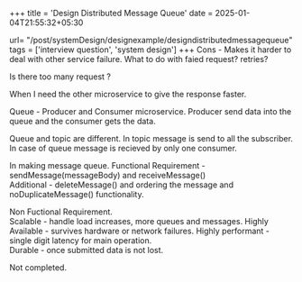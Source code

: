 +++
title = 'Design Distributed Message Queue'
date = 2025-01-04T21:55:32+05:30

url= "/post/systemDesign/designexample/designdistributedmessagequeue"
tags = ['interview question', 'system design']
+++
Cons - Makes it harder to deal with other service failure. What to do with faied request? retries?

Is there too many request ?

When I need the other microservice to give the response faster.

Queue - Producer and Consumer microservice.
Producer send data into the queue and the consumer gets the data.

Queue and topic are different.
In topic message is send to all the subscriber.
In case of queue message is recieved by only one consumer.

In making message queue.
Functional Requirement - sendMessage(messageBody) and receiveMessage()  
Additional - deleteMessage() and ordering the message and noDuplicateMessage() functionality.

Non Fuctional Requirement.  
Scalable - handle load increases, more queues and messages.
Highly Available - survives hardware or network failures.
Highly performant - single digit latency for main operation.  
Durable - once submitted data is not lost.

Not completed.